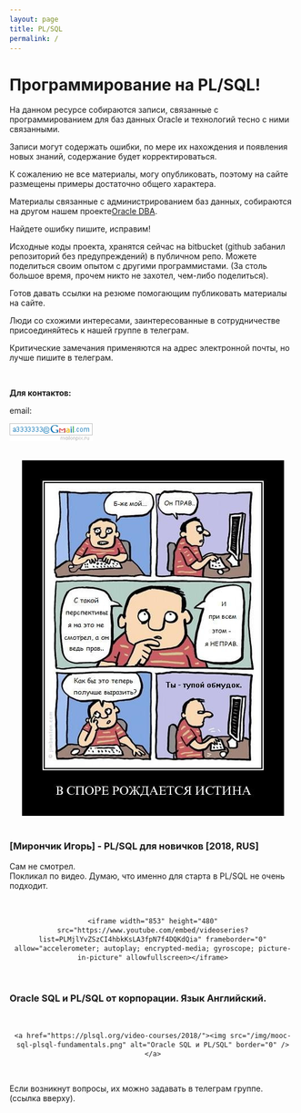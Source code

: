 ```yaml
---
layout: page
title: PL/SQL
permalink: /
---
```


# Программирование на PL/SQL!

На данном ресурсе собираются записи, связанные с программированием для баз данных Oracle и технологий тесно с ними связанными.

Записи могут содержать ошибки, по мере их нахождения и появления новых знаний, содержание будет корректироваться.

К сожалению не все материалы, могу опубликовать, поэтому на сайте размещены примеры достаточно общего характера.

Материалы связанные с администрированием баз данных, собираются на другом нашем проекте<a href="https://oracle-dba.ru">Oracle DBA</a>.

Найдете ошибку пишите, исправим!

Исходные коды проекта, хранятся сейчас на bitbucket (github забанил репозиторий без предупреждений) в публичном репо. Можете поделиться своим опытом с другими программистами. (За столь большое время, прочем никто не захотел, чем-либо поделиться).

Готов давать ссылки на резюме помогающим публиковать материалы на сайте.

Люди со схожими интересами, заинтересованные в сотрудничестве присоединяйтесь к нашей группе в телеграм.

Критические замечания применяются на адрес электронной почты, но лучше пишите в телеграм.

<br/>

**Для контактов:**

email:

![Marley](/img/a3333333mail.gif "Marley")

<br/>

<div align="center">
	<img src="/img/kritika.jpg" alt="Oracle DBA" border="0" />
</div>

<br/>

### [Мирончик Игорь] - PL/SQL для новичков [2018, RUS]

Сам не смотрел. <br/>
Покликал по видео. Думаю, что именно для старта в PL/SQL не очень подходит.

<br/>

<div align="center">

    <iframe width="853" height="480" src="https://www.youtube.com/embed/videoseries?list=PLMjlYvZSzCI4hbkKsLA3fpN7f4DQKdQia" frameborder="0" allow="accelerometer; autoplay; encrypted-media; gyroscope; picture-in-picture" allowfullscreen></iframe>

</div>

<br/>

### Oracle SQL и PL/SQL от корпорации. Язык Английский.

<br/>

<div align="center">

    <a href="https://plsql.org/video-courses/2018/"><img src="/img/mooc-sql-plsql-fundamentals.png" alt="Oracle SQL и PL/SQL" border="0" /></a>

</div>

<br/>

Если возникнут вопросы, их можно задавать в телеграм группе. (ссылка вверху).

